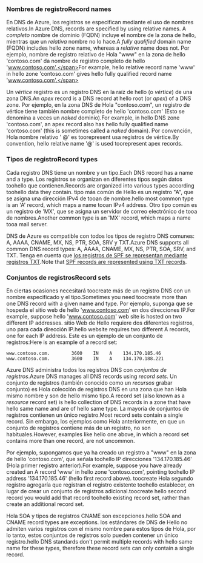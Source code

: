 ### <a name="record-names"></a><span data-ttu-id="56a03-101">Nombres de registro</span><span class="sxs-lookup"><span data-stu-id="56a03-101">Record names</span></span>

<span data-ttu-id="56a03-102">En DNS de Azure, los registros se especifican mediante el uso de nombres relativos.</span><span class="sxs-lookup"><span data-stu-id="56a03-102">In Azure DNS, records are specified by using relative names.</span></span> <span data-ttu-id="56a03-103">A *completo* nombre de dominio (FQDN) incluye el nombre de la zona de hello, mientras que un *relativa* nombre no lo hace.</span><span class="sxs-lookup"><span data-stu-id="56a03-103">A *fully qualified* domain name (FQDN) includes hello zone name, whereas a *relative* name does not.</span></span> <span data-ttu-id="56a03-104">Por ejemplo, nombre de registro relativo de Hola "www" en la zona de hello 'contoso.com' da nombre de registro completo de hello 'www.contoso.com'.</span><span class="sxs-lookup"><span data-stu-id="56a03-104">For example, hello relative record name 'www' in hello zone 'contoso.com' gives hello fully qualified record name 'www.contoso.com'.</span></span>

<span data-ttu-id="56a03-105">Un *vértice* registro es un registro DNS en la raíz de hello (o *vértice*) de una zona DNS.</span><span class="sxs-lookup"><span data-stu-id="56a03-105">An *apex* record is a DNS record at hello root (or *apex*) of a DNS zone.</span></span> <span data-ttu-id="56a03-106">Por ejemplo, en la zona DNS de Hola "contoso.com", un registro de vértice tiene también nombre completo de hello 'contoso.com' (Esto se denomina a veces un *naked* dominio).</span><span class="sxs-lookup"><span data-stu-id="56a03-106">For example, in hello DNS zone 'contoso.com', an apex record also has hello fully qualified name 'contoso.com' (this is sometimes called a *naked* domain).</span></span>  <span data-ttu-id="56a03-107">Por convención, Hola nombre relativo ' @' es toorepresent usa registros de vértice.</span><span class="sxs-lookup"><span data-stu-id="56a03-107">By convention, hello relative name '@' is used toorepresent apex records.</span></span>

### <a name="record-types"></a><span data-ttu-id="56a03-108">Tipos de registro</span><span class="sxs-lookup"><span data-stu-id="56a03-108">Record types</span></span>

<span data-ttu-id="56a03-109">Cada registro DNS tiene un nombre y un tipo.</span><span class="sxs-lookup"><span data-stu-id="56a03-109">Each DNS record has a name and a type.</span></span> <span data-ttu-id="56a03-110">Los registros se organizan en diferentes tipos según datos toohello que contienen.</span><span class="sxs-lookup"><span data-stu-id="56a03-110">Records are organized into various types according toohello data they contain.</span></span> <span data-ttu-id="56a03-111">tipo más común de Hello es un registro "A", que se asigna una dirección IPv4 de tooan de nombre.</span><span class="sxs-lookup"><span data-stu-id="56a03-111">hello most common type is an 'A' record, which maps a name tooan IPv4 address.</span></span> <span data-ttu-id="56a03-112">Otro tipo común es un registro de 'MX', que se asigna un servidor de correo electrónico de tooa de nombres.</span><span class="sxs-lookup"><span data-stu-id="56a03-112">Another common type is an 'MX' record, which maps a name tooa mail server.</span></span>

<span data-ttu-id="56a03-113">DNS de Azure es compatible con todos los tipos de registro DNS comunes: A, AAAA, CNAME, MX, NS, PTR, SOA, SRV y TXT.</span><span class="sxs-lookup"><span data-stu-id="56a03-113">Azure DNS supports all common DNS record types: A, AAAA, CNAME, MX, NS, PTR, SOA, SRV, and TXT.</span></span> <span data-ttu-id="56a03-114">Tenga en cuenta que [los registros de SPF se representan mediante registros TXT](../articles/dns/dns-zones-records.md#spf-records).</span><span class="sxs-lookup"><span data-stu-id="56a03-114">Note that [SPF records are represented using TXT records](../articles/dns/dns-zones-records.md#spf-records).</span></span>

### <a name="record-sets"></a><span data-ttu-id="56a03-115">Conjuntos de registros</span><span class="sxs-lookup"><span data-stu-id="56a03-115">Record sets</span></span>

<span data-ttu-id="56a03-116">En ciertas ocasiones necesitará toocreate más de un registro DNS con un nombre especificado y el tipo.</span><span class="sxs-lookup"><span data-stu-id="56a03-116">Sometimes you need toocreate more than one DNS record with a given name and type.</span></span> <span data-ttu-id="56a03-117">Por ejemplo, suponga que se hospeda el sitio web de hello 'www.contoso.com' en dos direcciones IP.</span><span class="sxs-lookup"><span data-stu-id="56a03-117">For example, suppose hello 'www.contoso.com' web site is hosted on two different IP addresses.</span></span> <span data-ttu-id="56a03-118">sitio Web de Hello requiere dos diferentes registros, uno para cada dirección IP.</span><span class="sxs-lookup"><span data-stu-id="56a03-118">hello website requires two different A records, one for each IP address.</span></span> <span data-ttu-id="56a03-119">Este es un ejemplo de un conjunto de registros:</span><span class="sxs-lookup"><span data-stu-id="56a03-119">Here is an example of a record set:</span></span>

    www.contoso.com.        3600    IN    A    134.170.185.46
    www.contoso.com.        3600    IN    A    134.170.188.221

<span data-ttu-id="56a03-120">Azure DNS administra todos los registros DNS con *conjuntos de registros*.</span><span class="sxs-lookup"><span data-stu-id="56a03-120">Azure DNS manages all DNS records using *record sets*.</span></span> <span data-ttu-id="56a03-121">Un conjunto de registros (también conocido como un *recursos* grabar conjunto) es Hola colección de registros DNS en una zona que han Hola mismo nombre y son de hello mismo tipo.</span><span class="sxs-lookup"><span data-stu-id="56a03-121">A record set (also known as a *resource* record set) is hello collection of DNS records in a zone that have hello same name and are of hello same type.</span></span> <span data-ttu-id="56a03-122">La mayoría de conjuntos de registros contienen un único registro.</span><span class="sxs-lookup"><span data-stu-id="56a03-122">Most record sets contain a single record.</span></span> <span data-ttu-id="56a03-123">Sin embargo, los ejemplos como Hola anteriormente, en que un conjunto de registros contiene más de un registro, no son habituales.</span><span class="sxs-lookup"><span data-stu-id="56a03-123">However, examples like hello one above, in which a record set contains more than one record, are not uncommon.</span></span>

<span data-ttu-id="56a03-124">Por ejemplo, supongamos que ya ha creado un registro a "www" en la zona de hello 'contoso.com', que señala toohello IP direcciones '134.170.185.46' (Hola primer registro anterior).</span><span class="sxs-lookup"><span data-stu-id="56a03-124">For example, suppose you have already created an A record 'www' in hello zone 'contoso.com', pointing toohello IP address '134.170.185.46' (hello first record above).</span></span>  <span data-ttu-id="56a03-125">toocreate Hola segundo registro agregaría que registran el registro existente toohello establecer, en lugar de crear un conjunto de registros adicional.</span><span class="sxs-lookup"><span data-stu-id="56a03-125">toocreate hello second record you would add that record toohello existing record set, rather than create an additional record set.</span></span>

<span data-ttu-id="56a03-126">Hola SOA y tipos de registros CNAME son excepciones.</span><span class="sxs-lookup"><span data-stu-id="56a03-126">hello SOA and CNAME record types are exceptions.</span></span> <span data-ttu-id="56a03-127">los estándares de DNS de Hello no admiten varios registros con el mismo nombre para estos tipos de Hola, por lo tanto, estos conjuntos de registros solo pueden contener un único registro.</span><span class="sxs-lookup"><span data-stu-id="56a03-127">hello DNS standards don't permit multiple records with hello same name for these types, therefore these record sets can only contain a single record.</span></span>
